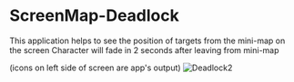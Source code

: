 # ScreenMap-Deadlock
This application helps to see the position of targets from the mini-map on the screen
Character will fade in 2 seconds after leaving from mini-map

(icons on left side of screen are app's output)
![Deadlock2](https://github.com/user-attachments/assets/5c277fdf-61ad-49c1-a244-6c787f29f348)
